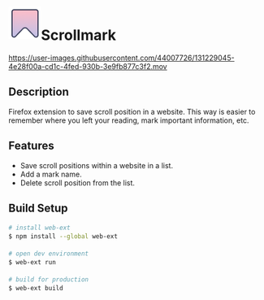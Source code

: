 <img src="https://github.com/claudiabdm/scrollmark/blob/main/icons/icon.png" width="64" height="64" alt="Scrollmark" align="left">

# Scrollmark
https://user-images.githubusercontent.com/44007726/131229045-4e28f00a-cd1c-4fed-930b-3e9fb877c3f2.mov

## Description
Firefox extension to save scroll position in a website. This way is easier to remember where you left your reading, mark important information, etc.

## Features
- Save scroll positions within a website in a list.
- Add a mark name.
- Delete scroll position from the list.

## Build Setup

```bash
# install web-ext
$ npm install --global web-ext

# open dev environment
$ web-ext run

# build for production
$ web-ext build
```
